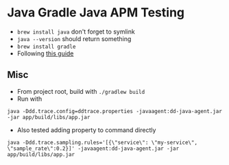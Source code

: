 # Java Gradle Java APM Testing

+ `brew install java` don't forget to symlink
+ `java --version` should return something
+ `brew install gradle`
+ Following [this guide](https://docs.gradle.org/current/samples/sample_building_java_applications.html#what_youll_build)

## Misc
+ From project root, build with `./gradlew build`
+ Run with
```
java -Ddd.trace.config=ddtrace.properties -javaagent:dd-java-agent.jar -jar app/build/libs/app.jar
```

+ Also tested adding property to command directly
```
java -Ddd.trace.sampling.rules='[{\"service\": \"my-service\", \"sample_rate\":0.2}]' -javaagent:dd-java-agent.jar -jar app/build/libs/app.jar
```
